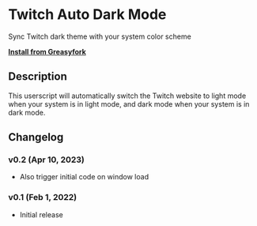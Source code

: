 # Twitch Auto Dark Mode

Sync Twitch dark theme with your system color scheme

**[Install from Greasyfork](https://greasyfork.org/en/scripts/439450-twitch-auto-dark-mode)**

## Description

This userscript will automatically switch the Twitch website to light mode when your system is in light mode, and dark mode when your system is in dark mode.

## Changelog

### v0.2 (Apr 10, 2023)

- Also trigger initial code on window load

### v0.1 (Feb 1, 2022)

- Initial release
